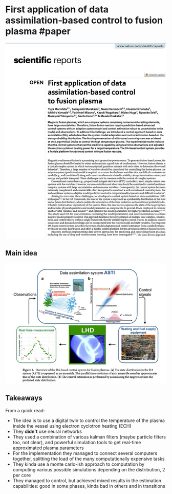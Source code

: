 # First application of data assimilation‐based control to fusion plasma #paper

![](imgs/data_assimilation_contol_fusion_plasma.png)
## Main idea
![](imgs/data_assimilation_contol_fusion_plasma2.png)
## Takeaways
From a quick read:
- The idea is to use a digital twin to control the temperature of the plasma inside the vessel using electron cyclotron heating (ECH)
- They **didn't** use neural networks
- They used a combination of various kalman filters (maybe particle filters too, not clear), and powerful simulation tools to get real-time approximated plasma parameters
- For the implementation they managed to connect several computers together, splitting the load of the many computationally expensive tasks
- They kinda use a monte carlo-ish approach to computation by computing various possible simulations depending on the distribution, 2 per core
- They managed to control, but achieved mixed results in the estimation capabilities: good in some phases, kinda bad in others and in transitions